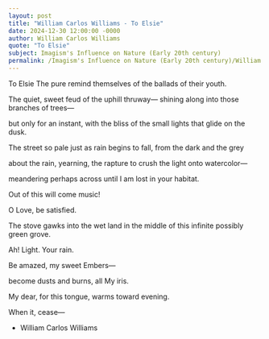 ```yaml
---
layout: post
title: "William Carlos Williams - To Elsie"
date: 2024-12-30 12:00:00 -0000
author: William Carlos Williams
quote: "To Elsie"
subject: Imagism's Influence on Nature (Early 20th century)
permalink: /Imagism's Influence on Nature (Early 20th century)/William Carlos Williams/William Carlos Williams - To Elsie
---
```


To Elsie
The pure
remind
themselves
of the ballads
of their youth.

The quiet,
sweet feud
of the uphill
thruway—
shining along
into those branches
of trees—

but only for an instant,
with the bliss
of the small lights
that glide
on the dusk.

The street so pale
just as rain
begins to fall,
from the dark
and the grey

about the rain,
yearning,
the rapture
to crush the light
onto watercolor—

meandering perhaps
across until I am
lost in your habitat.

Out of this
will come music!

O Love,
be satisfied.

The stove gawks
into the wet
land in the middle
of this infinite
possibly green grove.

Ah!
Light.
Your rain.

Be amazed,
my sweet Embers—

become dusts
and burns,
all My iris.

My dear,
for this tongue,
warms toward evening.

When it,
cease—

- William Carlos Williams
